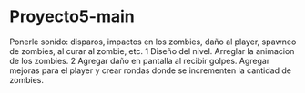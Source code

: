 # Proyecto5-main
 
Ponerle sonido: disparos, impactos en los zombies, daño al player, spawneo de zombies, al curar al zombie, etc.
1 Diseño del nivel.
Arreglar la animacion de los zombies.
2 Agregar daño en pantalla al recibir golpes.
Agregar mejoras para el player y crear rondas donde se incrementen la cantidad de zombies.
